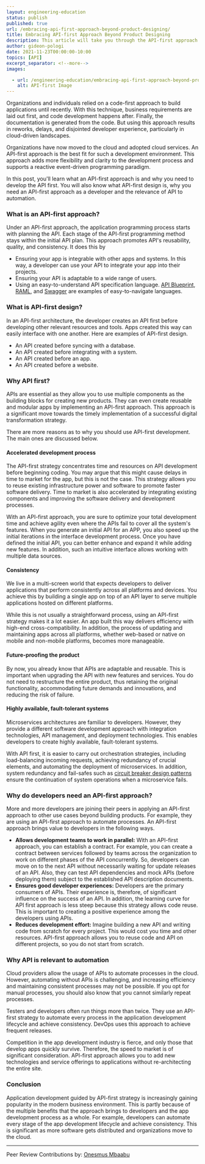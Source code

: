 ```yaml
---
layout: engineering-education
status: publish
published: true
url: /embracing-api-first-approach-beyond-product-designing/
title: Embracing API-first Approach Beyond Product Designing
description: This article will take you through the API-first approach and how we can embrace it beyond product designing. We will look at the basics of API-first design and the importance of the API-first approach to developers. 
author: gideon-pologi
date: 2021-11-23T00:00:00-10:00
topics: [API]
excerpt_separator: <!--more-->
images:

  - url: /engineering-education/embracing-api-first-approach-beyond-product-designing/hero.jpg
    alt: API-first Image
---
```

Organizations and individuals relied on a code-first approach to build applications until recently. With this technique, business requirements are laid out first, and code development happens after. Finally, the documentation is generated from the code. But using this approach results in reworks, delays, and disjointed developer experience, particularly in cloud-driven landscapes.
<!--more-->
Organizations have now moved to the cloud and adopted cloud services. An API-first approach is the best fit for such a development environment. This approach adds more flexibility and clarity to the development process and supports a reactive event-driven programming paradigm.

In this post, you'll learn what an API-first approach is and why you need to develop the API first. You will also know what API-first design is, why you need an API-first approach as a developer and the relevance of API to automation.

### What is an API-first approach?
Under an API-first approach, the application programming process starts with planning the API. Each stage of the API-first programming method stays within the initial API plan. This approach promotes API's reusability, quality, and consistency. It does this by 
- Ensuring your app is integrable with other apps and systems. In this way, a developer can use your API to integrate your app into their projects.
- Ensuring your API is adaptable to a wide range of users.
- Using an easy-to-understand API specification language. [API Blueprint](https://apiblueprint.org/), [RAML](https://raml.org/), and [Swagger](https://swagger.io/) are examples of easy-to-navigate languages.

### What is API-first design?
In an API-first architecture, the developer creates an API first before developing other relevant resources and tools. Apps created this way can easily interface with one another. Here are examples of API-first design.
- An API created before syncing with a database.
- An API created before integrating with a system.
- An API created before an app.
- An API created before a website.

### Why API first?
APIs are essential as they allow you to use multiple components as the building blocks for creating new products. They can even create reusable and modular apps by implementing an API-first approach. This approach is a significant move towards the timely implementation of a successful digital transformation strategy.

There are more reasons as to why you should use API-first development. The main ones are discussed below.

#### Accelerated development process
The API-first strategy concentrates time and resources on API development before beginning coding. You may argue that this might cause delays in time to market for the app, but this is not the case. This strategy allows you to reuse existing infrastructure power and software to promote faster software delivery. Time to market is also accelerated by integrating existing components and improving the software delivery and development processes.

With an API-first approach, you are sure to optimize your total development time and achieve agility even where the APIs fail to cover all the system's features. When you generate an initial API for an APP, you also speed up the initial iterations in the interface development process. Once you have defined the initial API, you can better enhance and expand it while adding new features. In addition, such an intuitive interface allows working with multiple data sources.

#### Consistency
We live in a multi-screen world that expects developers to deliver applications that perform consistently across all platforms and devices. You achieve this by building a single app on top of an API layer to serve multiple applications hosted on different platforms. 

While this is not usually a straightforward process, using an API-first strategy makes it a lot easier. An app built this way delivers efficiency with high-end cross-compatibility. In addition, the process of updating and maintaining apps across all platforms, whether web-based or native on mobile and non-mobile platforms, becomes more manageable.

#### Future-proofing the product
By now, you already know that APIs are adaptable and reusable. This is important when upgrading the API with new features and services. You do not need to restructure the entire product, thus retaining the original functionality, accommodating future demands and innovations, and reducing the risk of failure.

#### Highly available, fault-tolerant systems
Microservices architectures are familiar to developers. However, they provide a different software development approach with integration technologies, API management, and deployment technologies. This enables developers to create highly available, fault-tolerant systems. 

With API first, it is easier to carry out orchestration strategies, including load-balancing incoming requests, achieving redundancy of crucial elements, and automating the deployment of microservices. In addition, system redundancy and fail-safes such as [circuit breaker design patterns](https://en.wikipedia.org/wiki/Circuit_breaker_design_pattern) ensure the continuation of system operations when a microservice fails.

### Why do developers need an API-first approach?
More and more developers are joining their peers in applying an API-first approach to other use cases beyond building products. For example, they are using an API-first approach to automate processes. An API-first approach brings value to developers in the following ways.
- **Allows development teams to work in parallel:** With an API-first approach, you can establish a contract. For example, you can create a contract between services followed by teams across the organization to work on different phases of the API concurrently. So, developers can move on to the next API without necessarily waiting for update releases of an API. Also, they can test API dependencies and mock APIs (before deploying them) subject to the established API description documents.
- **Ensures good developer experiences:** Developers are the primary consumers of APIs. Their experience is, therefore, of significant influence on the success of an API. In addition, the learning curve for API first approach is less steep because this strategy allows code reuse. This is important to creating a positive experience among the developers using APIs.
- **Reduces development effort:** Imagine building a new API and writing code from scratch for every project. This would cost you time and other resources. API-first approach allows you to reuse code and API on different projects, so you do not start from scratch.

### Why API is relevant to automation
Cloud providers allow the usage of APIs to automate processes in the cloud. However, automating without APIs is challenging, and increasing efficiency and maintaining consistent processes may not be possible. If you opt for manual processes, you should also know that you cannot similarly repeat processes.

Testers and developers often run things more than twice. They use an API-first strategy to automate every process in the application development lifecycle and achieve consistency. DevOps uses this approach to achieve frequent releases.

Competition in the app development industry is fierce, and only those that develop apps quickly survive. Therefore, the speed to market is of significant consideration. API-first approach allows you to add new technologies and service offerings to applications without re-architecting the entire site.

### Conclusion
Application development guided by API-first strategy is increasingly gaining popularity in the modern business environment. This is partly because of the multiple benefits that the approach brings to developers and the app development process as a whole. For example, developers can automate every stage of the app development lifecycle and achieve consistency. This is significant as more software gets distributed and organizations move to the cloud.

---
Peer Review Contributions by: [Onesmus Mbaabu](/engineering-education/authors/onesmus-mbaabu/)